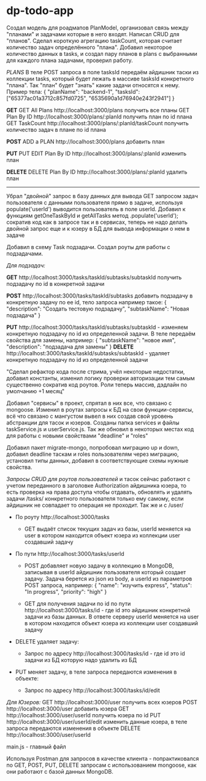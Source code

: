 # dp-todo-app

Создал модель для роадмапов PlanModel, организовал связь между "планами" и задачами которые в него входят. Написал CRUD для "планов". Сделал короткую агрегацию taskCount, которая считает количество задач определённого "плана". Добавил некоторое количество данных в tasks, и создал пару планов в plans с выбранными для каждого плана задачами, проверил работу.

_PLANS_
В теле POST запроса в поле tasksId передаём айдишник таски из коллекции tasks, который будет лежать в массиве tasksId конкретного "плана". Так "план" будет "знать" какие задачи относятся к нему.
Пример тела: {
"planName": "backend-1",
"tasksId": ["65377ac01a3712c857fd0725", "6535690a1d76940e243f2941"]
}

**GET**
GET All Plans http://localhost:3000/plans получить все планы
GET Plan By ID http://localhost:3000/plans/:planId получить план по id плана
GET TaskCount http://localhost:3000/plans/:planId/taskCount получить количество задач в плане по id плана

**POST**
ADD a PLAN http://localhost:3000/plans добавить план

**PUT**
PUT EDIT Plan By ID http://localhost:3000/plans/:planId изменить план

**DELETE**
DELETE Plan By ID http://localhost:3000/plans/:planId удалить план

---

Убрал "двойной" запрос в базу данных для вывода GET запросом задач пользователя с данными пользователя прямо в задаче, используя populate('userId') выводится пользователь в поле userId.
Добавил к функциям getOneTaskById и getAllTasks метод .populate('userId'); сократив код как в запросе так и в сервисах, теперь не надо делать двойной запрос еще и к юзеру в БД для вывода информации о нем в задаче

Добавил в схему Task подзадачи. Создал роуты для работы с подзадачами.

_Для подзадач:_

**GET** http://localhost:3000/tasks/taskId/subtasks/subtaskId получить подзадачу по id в конкретной задачи

**POST** http://localhost:3000/tasks/taskId/subtasks добавить подзадачу в конкретную задачу по ее id, тело запроса например такое:
{
"description": "Создать тестовую подзадачу",
"subtaskName": "Новая подзадача"
}

**PUT** http://localhost:3000/tasks/taskId/subtasks/subtaskId - изменяем конкретную подзадачу по id из определенной задачи. В теле передаём свойства для замены, например:
{
"subtaskName": "новое имя",
"description": "подзадача для замены"
}
**DELETE** http://localhost:3000/tasks/taskId/subtasks/subtaskId - удаляет конкретную подзадачу по id из определенной задачи

"Сделал рефактор кода после стрима, учёл некоторые недостатки, добавил константы, изменил логику проверки авторизации тем самым существенно сократив код роутов. Роли теперь массив, дэдлайн по умолчанию +1 месяц"

Добавил "сервисы" в проект, спрятал в них все, что связано с mongoose. Изменил в роутах запросы к БД на свои функции-сервисы, всё что связано с мангустом вывел в них создав свой уровень абстракции для тасок и юзеров. Созданы папка services и файлы taskService.js и userService.js. Так же обновил в некоторых местах код для работы с новыми свойствами "deadline" и "roles"

Добавил пакет migrate-mongo, попробовал миграцию up и down, добавил deadline таскам и roles пользователям через миграцию, установил типы данных, добавил в соответствующие схемы нужные свойства.

_Запросы CRUD для роутов пользователей_ и тасок сейчас работают с учетом переданного в заголовке Authorization айдишника юзера, то есть проверка на права доступа чтобы отдавать, обновлять и удалять задачи /tasks/ конкретного пользователя только ему самому, если айдишник не совпадает то операция не проходит. Так же и с /user/

-   По роуту http://localhost:3000/tasks

    -   GET выдаёт список текущих задач из базы, userId меняется на user в котором находится объект юзера из коллекции user создавший задачу

-   По пути http://localhost:3000/tasks/userId

    -   POST добавляет новую задачу в коллекцию в MongoDB, записывая в userId айдишник пользователя который создает задачу. Задача берется из json из body, а userId из параметров
        POST запроса, например:
        {
        "name": "изучить express",
        "status": "In progress",
        "priority": "high"
        }

    -   GET для получения задачи по id по пути http://localhost:3000/tasks/id - где id это айдишник конкретной задачи из базы данных. В ответе серверу userId меняется на user в котором находится объект юзера из коллекции user создавший задачу

-   DELETE удаляет задачу:

    -   Запрос по адресу http://localhost:3000/tasks/id - где id это id задачи из БД которую надо удалить из БД

-   PUT меняет задачу, в теле запроса передаются изменения в объекте:
    -   Запрос по адресу http://localhost:3000/tasks/id/edit

_Для Юзеров:_
GET http://localhost:3000/user получить всех юзеров
POST http://localhost:3000/user добавить юзера
GET http://localhost:3000/user/userId получить юзера по id
PUT http://localhost:3000/user/userId/edit изменить данные юзера, в теле запроса передаются изменения в объекте
DELETE http://localhost:3000/user/userId

main.js - главный файл

Используя Postman для запросов в качестве клиента - попрактиковался по GET, POST, PUT, DELETE запросам с использованием mongoose, как они работают с базой данных MongoDB.
